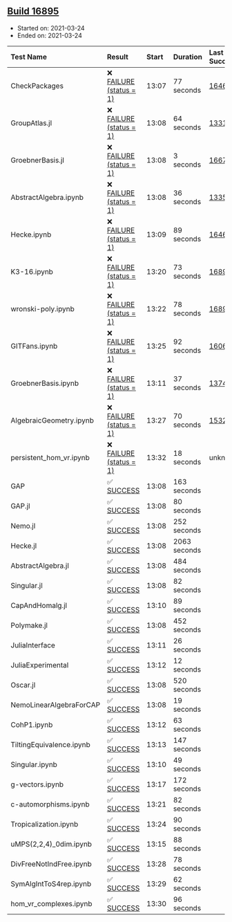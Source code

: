 ## [Build 16895](https://oscarci.mathematik.uni-kl.de/job/oscar/16895/)

* Started on: 2021-03-24
* Ended on: 2021-03-24

| Test Name    | Result | Start | Duration | Last Success | First Failure |
|:-------------|:-------|:------|:---------|:-------------|:--------------|
| CheckPackages | ❌ [FAILURE (status = 1)](https://oscarci.mathematik.uni-kl.de/job/oscar/16895/artifact/logs/build-16895/CheckPackages.log) | 13:07 | 77 seconds | [16463](https://oscarci.mathematik.uni-kl.de/job/oscar/16463/) | [16464](https://oscarci.mathematik.uni-kl.de/job/oscar/16464/) |
| GroupAtlas.jl | ❌ [FAILURE (status = 1)](https://oscarci.mathematik.uni-kl.de/job/oscar/16895/artifact/logs/build-16895/GroupAtlas.jl.log) | 13:08 | 64 seconds | [13311](https://oscarci.mathematik.uni-kl.de/job/oscar/13311/) | [13312](https://oscarci.mathematik.uni-kl.de/job/oscar/13312/) |
| GroebnerBasis.jl | ❌ [FAILURE (status = 1)](https://oscarci.mathematik.uni-kl.de/job/oscar/16895/artifact/logs/build-16895/GroebnerBasis.jl.log) | 13:08 | 3 seconds | [16676](https://oscarci.mathematik.uni-kl.de/job/oscar/16676/) | [16677](https://oscarci.mathematik.uni-kl.de/job/oscar/16677/) |
| AbstractAlgebra.ipynb | ❌ [FAILURE (status = 1)](https://oscarci.mathematik.uni-kl.de/job/oscar/16895/artifact/logs/build-16895/AbstractAlgebra.ipynb.log) | 13:08 | 36 seconds | [13355](https://oscarci.mathematik.uni-kl.de/job/oscar/13355/) | [13356](https://oscarci.mathematik.uni-kl.de/job/oscar/13356/) |
| Hecke.ipynb | ❌ [FAILURE (status = 1)](https://oscarci.mathematik.uni-kl.de/job/oscar/16895/artifact/logs/build-16895/Hecke.ipynb.log) | 13:09 | 89 seconds | [16463](https://oscarci.mathematik.uni-kl.de/job/oscar/16463/) | [16464](https://oscarci.mathematik.uni-kl.de/job/oscar/16464/) |
| K3-16.ipynb | ❌ [FAILURE (status = 1)](https://oscarci.mathematik.uni-kl.de/job/oscar/16895/artifact/logs/build-16895/K3-16.ipynb.log) | 13:20 | 73 seconds | [16894](https://oscarci.mathematik.uni-kl.de/job/oscar/16894/) | [16895](https://oscarci.mathematik.uni-kl.de/job/oscar/16895/) |
| wronski-poly.ipynb | ❌ [FAILURE (status = 1)](https://oscarci.mathematik.uni-kl.de/job/oscar/16895/artifact/logs/build-16895/wronski-poly.ipynb.log) | 13:22 | 78 seconds | [16894](https://oscarci.mathematik.uni-kl.de/job/oscar/16894/) | [16895](https://oscarci.mathematik.uni-kl.de/job/oscar/16895/) |
| GITFans.ipynb | ❌ [FAILURE (status = 1)](https://oscarci.mathematik.uni-kl.de/job/oscar/16895/artifact/logs/build-16895/GITFans.ipynb.log) | 13:25 | 92 seconds | [16068](https://oscarci.mathematik.uni-kl.de/job/oscar/16068/) | [16069](https://oscarci.mathematik.uni-kl.de/job/oscar/16069/) |
| GroebnerBasis.ipynb | ❌ [FAILURE (status = 1)](https://oscarci.mathematik.uni-kl.de/job/oscar/16895/artifact/logs/build-16895/GroebnerBasis.ipynb.log) | 13:11 | 37 seconds | [13748](https://oscarci.mathematik.uni-kl.de/job/oscar/13748/) | [13749](https://oscarci.mathematik.uni-kl.de/job/oscar/13749/) |
| AlgebraicGeometry.ipynb | ❌ [FAILURE (status = 1)](https://oscarci.mathematik.uni-kl.de/job/oscar/16895/artifact/logs/build-16895/AlgebraicGeometry.ipynb.log) | 13:27 | 70 seconds | [15322](https://oscarci.mathematik.uni-kl.de/job/oscar/15322/) | [15323](https://oscarci.mathematik.uni-kl.de/job/oscar/15323/) |
| persistent_hom_vr.ipynb | ❌ [FAILURE (status = 1)](https://oscarci.mathematik.uni-kl.de/job/oscar/16895/artifact/logs/build-16895/persistent_hom_vr.ipynb.log) | 13:32 | 18 seconds | unknown | unknown |
| GAP | ✅ [SUCCESS](https://oscarci.mathematik.uni-kl.de/job/oscar/16895/artifact/logs/build-16895/GAP.log) | 13:08 | 163 seconds |  |  |
| GAP.jl | ✅ [SUCCESS](https://oscarci.mathematik.uni-kl.de/job/oscar/16895/artifact/logs/build-16895/GAP.jl.log) | 13:08 | 80 seconds |  |  |
| Nemo.jl | ✅ [SUCCESS](https://oscarci.mathematik.uni-kl.de/job/oscar/16895/artifact/logs/build-16895/Nemo.jl.log) | 13:08 | 252 seconds |  |  |
| Hecke.jl | ✅ [SUCCESS](https://oscarci.mathematik.uni-kl.de/job/oscar/16895/artifact/logs/build-16895/Hecke.jl.log) | 13:08 | 2063 seconds |  |  |
| AbstractAlgebra.jl | ✅ [SUCCESS](https://oscarci.mathematik.uni-kl.de/job/oscar/16895/artifact/logs/build-16895/AbstractAlgebra.jl.log) | 13:08 | 484 seconds |  |  |
| Singular.jl | ✅ [SUCCESS](https://oscarci.mathematik.uni-kl.de/job/oscar/16895/artifact/logs/build-16895/Singular.jl.log) | 13:08 | 82 seconds |  |  |
| CapAndHomalg.jl | ✅ [SUCCESS](https://oscarci.mathematik.uni-kl.de/job/oscar/16895/artifact/logs/build-16895/CapAndHomalg.jl.log) | 13:10 | 89 seconds |  |  |
| Polymake.jl | ✅ [SUCCESS](https://oscarci.mathematik.uni-kl.de/job/oscar/16895/artifact/logs/build-16895/Polymake.jl.log) | 13:08 | 452 seconds |  |  |
| JuliaInterface | ✅ [SUCCESS](https://oscarci.mathematik.uni-kl.de/job/oscar/16895/artifact/logs/build-16895/JuliaInterface.log) | 13:11 | 26 seconds |  |  |
| JuliaExperimental | ✅ [SUCCESS](https://oscarci.mathematik.uni-kl.de/job/oscar/16895/artifact/logs/build-16895/JuliaExperimental.log) | 13:12 | 12 seconds |  |  |
| Oscar.jl | ✅ [SUCCESS](https://oscarci.mathematik.uni-kl.de/job/oscar/16895/artifact/logs/build-16895/Oscar.jl.log) | 13:08 | 520 seconds |  |  |
| NemoLinearAlgebraForCAP | ✅ [SUCCESS](https://oscarci.mathematik.uni-kl.de/job/oscar/16895/artifact/logs/build-16895/NemoLinearAlgebraForCAP.log) | 13:08 | 19 seconds |  |  |
| CohP1.ipynb | ✅ [SUCCESS](https://oscarci.mathematik.uni-kl.de/job/oscar/16895/artifact/logs/build-16895/CohP1.ipynb.log) | 13:12 | 63 seconds |  |  |
| TiltingEquivalence.ipynb | ✅ [SUCCESS](https://oscarci.mathematik.uni-kl.de/job/oscar/16895/artifact/logs/build-16895/TiltingEquivalence.ipynb.log) | 13:13 | 147 seconds |  |  |
| Singular.ipynb | ✅ [SUCCESS](https://oscarci.mathematik.uni-kl.de/job/oscar/16895/artifact/logs/build-16895/Singular.ipynb.log) | 13:10 | 49 seconds |  |  |
| g-vectors.ipynb | ✅ [SUCCESS](https://oscarci.mathematik.uni-kl.de/job/oscar/16895/artifact/logs/build-16895/g-vectors.ipynb.log) | 13:17 | 172 seconds |  |  |
| c-automorphisms.ipynb | ✅ [SUCCESS](https://oscarci.mathematik.uni-kl.de/job/oscar/16895/artifact/logs/build-16895/c-automorphisms.ipynb.log) | 13:21 | 82 seconds |  |  |
| Tropicalization.ipynb | ✅ [SUCCESS](https://oscarci.mathematik.uni-kl.de/job/oscar/16895/artifact/logs/build-16895/Tropicalization.ipynb.log) | 13:24 | 90 seconds |  |  |
| uMPS(2,2,4)_0dim.ipynb | ✅ [SUCCESS](https://oscarci.mathematik.uni-kl.de/job/oscar/16895/artifact/logs/build-16895/uMPS-2-2-4-_0dim.ipynb.log) | 13:15 | 88 seconds |  |  |
| DivFreeNotIndFree.ipynb | ✅ [SUCCESS](https://oscarci.mathematik.uni-kl.de/job/oscar/16895/artifact/logs/build-16895/DivFreeNotIndFree.ipynb.log) | 13:28 | 78 seconds |  |  |
| SymAlgIntToS4rep.ipynb | ✅ [SUCCESS](https://oscarci.mathematik.uni-kl.de/job/oscar/16895/artifact/logs/build-16895/SymAlgIntToS4rep.ipynb.log) | 13:29 | 62 seconds |  |  |
| hom_vr_complexes.ipynb | ✅ [SUCCESS](https://oscarci.mathematik.uni-kl.de/job/oscar/16895/artifact/logs/build-16895/hom_vr_complexes.ipynb.log) | 13:30 | 96 seconds |  |  |
